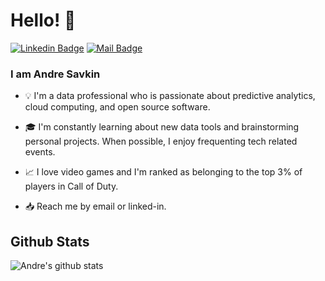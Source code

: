 # Hello! 👋
[![Linkedin Badge](https://img.shields.io/badge/-Andre%20Savkin-blue?style=flat-square&logo=Linkedin&logoColor=white&link=https://www.linkedin.com/in/andre-savkin/)](https://www.linkedin.com/in/andre-savkin/)
[![Mail Badge](https://img.shields.io/badge/-andre.v.sav@gmail.com-8B89CC?style=flat-square&logo=Protonmail&logoColor=white&link=mailto:andre.v.sav@gmail.com)](mailto:andre.v.sav@gmail.com)

### I am Andre Savkin

- :bulb: I'm a data professional who is passionate about predictive analytics, cloud computing, and open source software.

- :mortar_board: I'm constantly learning about new data tools and brainstorming personal projects. When possible, I enjoy frequenting tech related events.

- :chart_with_upwards_trend: I love video games and I'm ranked as belonging to the top 3% of players in Call of Duty.

- :inbox_tray: Reach me by email or linked-in. 

## Github Stats
![Andre's github stats](https://github-readme-stats.vercel.app/api?username=andre-sav&show_icons=true)

